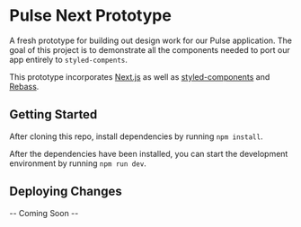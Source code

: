 # Pulse Next Prototype
A fresh prototype for building out design work for our Pulse application. The goal of this project is to demonstrate all the components needed to port our app entirely to `styled-compents`. 

This prototype incorporates [Next.js](https://https://nextjs.org/) as well as [styled-components](https://www.styled-components.com/) and [Rebass](https://rebassjs.org/).

## Getting Started
After cloning this repo, install dependencies by running `npm install`.

After the dependencies have been installed, you can start the development environment by running `npm run dev`.

## Deploying Changes
-- Coming Soon -- 